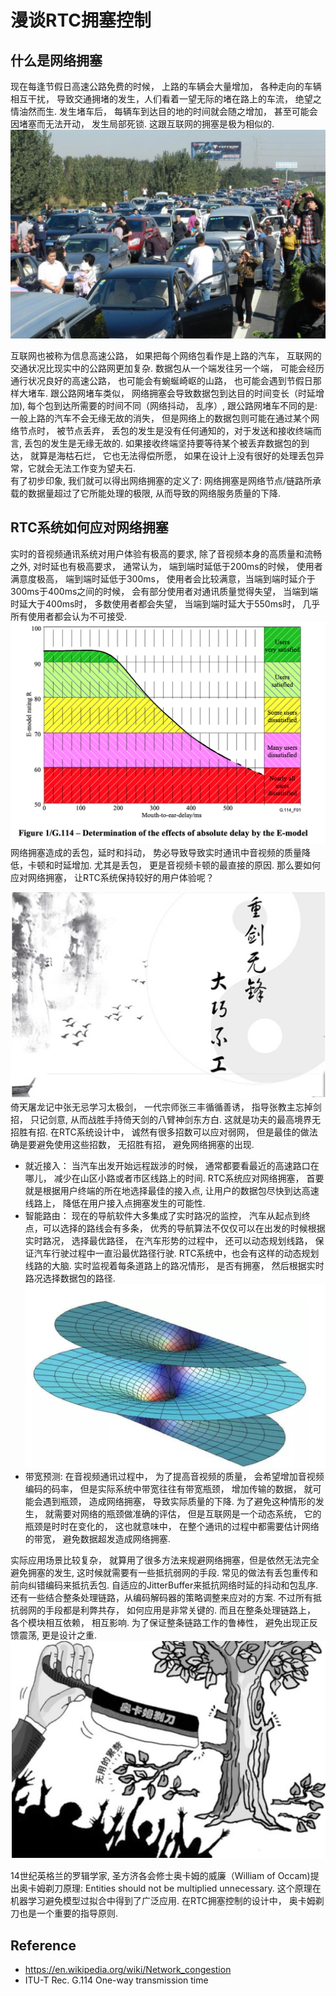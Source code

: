 # 漫谈RTC拥塞控制

## 什么是网络拥塞
 现在每逢节假日高速公路免费的时候， 上路的车辆会大量增加， 各种走向的车辆相互干扰， 导致交通拥堵的发生，人们看着一望无际的堵在路上的车流， 绝望之情油然而生.  发生堵车后， 每辆车到达目的地的时间就会随之增加， 甚至可能会因堵塞而无法开动， 发生局部死锁. 这跟互联网的拥塞是极为相似的.
 ![Image](traffic.png)
 
 互联网也被称为信息高速公路， 如果把每个网络包看作是上路的汽车， 互联网的交通状况比现实中的公路网更加复杂.  数据包从一个端发往另一个端， 可能会经历通行状况良好的高速公路， 也可能会有蜿蜒崎岖的山路， 也可能会遇到节假日那样大堵车.  跟公路网堵车类似， 网络拥塞会导致数据包到达目的时间变长（时延增加),  每个包到达所需要的时间不同（网络抖动， 乱序）, 跟公路网堵车不同的是: 一般上路的汽车不会无缘无故的消失， 但是网络上的数据包则可能在通过某个网络节点时， 被节点丢弃， 丢包的发生是没有任何通知的，对于发送和接收终端而言, 丢包的发生是无缘无故的. 如果接收终端坚持要等待某个被丢弃数据包的到达， 就算是海枯石烂， 它也无法得偿所愿， 如果在设计上没有很好的处理丢包异常，它就会无法工作变为望夫石.  
 有了初步印象, 我们就可以得出网络拥塞的定义了:  网络拥塞是网络节点/链路所承载的数据量超过了它所能处理的极限, 从而导致的网络服务质量的下降.
 
## RTC系统如何应对网络拥塞
  实时的音视频通讯系统对用户体验有极高的要求, 除了音视频本身的高质量和流畅之外, 对时延也有极高要求， 通常认为， 端到端时延低于200ms的时候， 使用者满意度极高， 端到端时延低于300ms， 使用者会比较满意，当端到端时延介于300ms于400ms之间的时候， 会有部分使用者对通讯质量觉得失望， 当端到端时延大于400ms时， 多数使用者都会失望， 当端到端时延大于550ms时， 几乎所有使用者都会认为不可接受.
 ![Image](g114.png)
  网络拥塞造成的丢包，延时和抖动， 势必导致导致实时通讯中音视频的质量降低，卡顿和时延增加. 尤其是丢包， 更是音视频卡顿的最直接的原因. 那么要如何应对网络拥塞， 让RTC系统保持较好的用户体验呢？ 
 
 ![Image](sword.png)
 倚天屠龙记中张无忌学习太极剑， 一代宗师张三丰循循善诱， 指导张教主忘掉剑招， 只记剑意,  从而战胜手持倚天剑的八臂神剑东方白.  这就是功夫的最高境界无招胜有招.  在RTC系统设计中， 诚然有很多招数可以应对弱网， 但是最佳的做法确是要避免使用这些招数， 无招胜有招， 避免网络拥塞的出现.
* 就近接入： 当汽车出发开始远程跋涉的时候， 通常都要看最近的高速路口在哪儿， 减少在山区小路或者市区线路上的时间.  RTC系统应对网络拥塞， 首要就是根据用户终端的所在地选择最佳的接入点, 让用户的数据包尽快到达高速线路上， 降低在用户接入点拥塞发生的可能性.
* 智能路由： 现在的导航软件大多集成了实时路况的监控， 汽车从起点到终点，可以选择的路线会有多条， 优秀的导航算法不仅仅可以在出发的时候根据实时路况， 选择最优路径， 在汽车形势的过程中， 还可以动态规划线路， 保证汽车行驶过程中一直沿最优路径行驶.  RTC系统中，也会有这样的动态规划线路的大脑.  实时监视着每条道路上的路况情形， 是否有拥塞， 然后根据实时路况选择数据包的路径.
 ![Image](path.png)
* 带宽预测: 在音视频通讯过程中， 为了提高音视频的质量， 会希望增加音视频编码的码率， 但是实际系统中带宽往往有带宽瓶颈， 增加传输的数据， 就可能会遇到瓶颈， 造成网络拥塞， 导致实际质量的下降. 为了避免这种情形的发生， 就需要对网络的瓶颈做准确的评估， 但是互联网是一个动态系统， 它的瓶颈是时时在变化的， 这也就意味中， 在整个通讯的过程中都需要估计网络的带宽， 避免数据超发造成网络拥塞.

实际应用场景比较复杂， 就算用了很多方法来规避网络拥塞，但是依然无法完全避免拥塞的发生,  这时候就需要有一些抵抗弱网的手段.  常见的做法有丢包重传和前向纠错编码来抵抗丢包.  自适应的JitterBuffer来抵抗网络时延的抖动和包乱序.  还有一些结合整条处理链路，从编码解码器的策略调整来应对的方案.  不过所有抵抗弱网的手段都是利弊共存， 如何应用是非常关键的.  而且在整条处理链路上， 各个模块相互依赖， 相互影响.  为了保证整条链路工作的鲁棒性， 避免出现正反馈震荡,  更是设计之重.   
 ![Image](razer.png)
 
14世纪英格兰的罗辑学家, 圣方济各会修士奥卡姆的威廉（William of Occam)提出奥卡姆剃刀原理: Entities should not be multiplied unnecessary.  这个原理在机器学习避免模型过拟合中得到了广泛应用.  在RTC拥塞控制的设计中， 奥卡姆剃刀也是一个重要的指导原则.
 
## Reference
* https://en.wikipedia.org/wiki/Network_congestion
* ITU-T Rec. G.114 One-way transmission time
